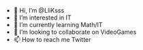 - 👋 Hi, I’m @LliKsss
- 👀 I’m interested in IT
- 🌱 I’m currently learning Math/IT
- 💞️ I’m looking to collaborate on VideoGames
- 📫 How to reach me Twitter

<!---
LliKsss/LliKsss is a ✨ special ✨ repository because its `README.md` (this file) appears on your GitHub profile.
You can click the Preview link to take a look at your changes.
--->
